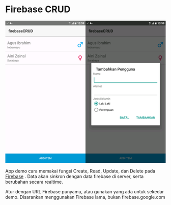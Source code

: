 # Firebase CRUD

![image](https://github.com/agusibrahim/Firebase-CRUD/blob/master/art/JointPics_20161005_140030.PNG?raw=true)

App demo cara memakai fungsi Create, Read, Update, dan Delete pada [Firebase](http://firebase.com)
. Data akan sinkron dengan data firebase di server, serta berubahan secara realtime.

Atur dengan URL Firebase punyamu, atau gunakan yang ada untuk sekedar demo.
Disarankan menggunakan Firebase lama, bukan firebase.google.com

